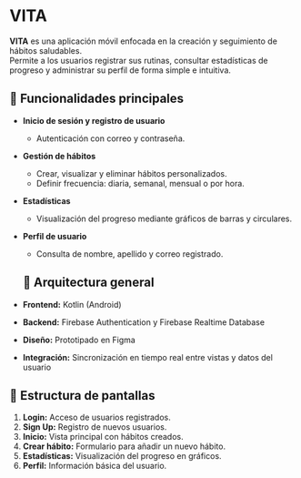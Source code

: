 #  VITA

**VITA** es una aplicación móvil enfocada en la creación y seguimiento de hábitos saludables.  
Permite a los usuarios registrar sus rutinas, consultar estadísticas de progreso y administrar su perfil de forma simple e intuitiva.


## 🚀 Funcionalidades principales

- **Inicio de sesión y registro de usuario**
  - Autenticación con correo y contraseña.
- **Gestión de hábitos**
  - Crear, visualizar y eliminar hábitos personalizados.
  - Definir frecuencia: diaria, semanal, mensual o por hora.
- **Estadísticas**
  - Visualización del progreso mediante gráficos de barras y circulares.
- **Perfil de usuario**
  - Consulta de nombre, apellido y correo registrado.

  ## 🧩 Arquitectura general

- **Frontend:** Kotlin (Android)
- **Backend:** Firebase Authentication y Firebase Realtime Database
- **Diseño:** Prototipado en Figma 
- **Integración:** Sincronización en tiempo real entre vistas y datos del usuario

## 📱 Estructura de pantallas

1. **Login:** Acceso de usuarios registrados.  
2. **Sign Up:** Registro de nuevos usuarios.  
3. **Inicio:** Vista principal con hábitos creados.  
4. **Crear hábito:** Formulario para añadir un nuevo hábito.  
5. **Estadísticas:** Visualización del progreso en gráficos.  
6. **Perfil:** Información básica del usuario.